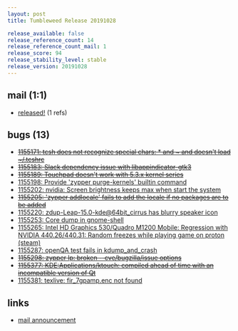 ```yaml
---
layout: post
title: Tumbleweed Release 20191028

release_available: false
release_reference_count: 14
release_reference_count_mail: 1
release_score: 94
release_stability_level: stable
release_version: 20191028
---
```


## mail (1:1)

- [released!](https://lists.opensuse.org/opensuse-factory/2019-10/msg00410.html) (1 refs)

## bugs (13)

<!--more-->

- ~~[1155171: tcsh does not recognize special chars:  *  and ~  and doesn't load  ~/.tcshrc](https://bugzilla.opensuse.org/show_bug.cgi?id=1155171)~~
- ~~[1155183: Slack dependency issue with libappindicator-gtk3](https://bugzilla.opensuse.org/show_bug.cgi?id=1155183)~~
- ~~[1155189: Touchpad doesn't work with 5.3.x kernel series](https://bugzilla.opensuse.org/show_bug.cgi?id=1155189)~~
- [1155198: Provide 'zypper purge-kernels' builtin command](https://bugzilla.opensuse.org/show_bug.cgi?id=1155198)
- [1155202: nvidia: Screen brightness keeps max when start the system](https://bugzilla.opensuse.org/show_bug.cgi?id=1155202)
- ~~[1155205: 'zypper addlocale' fails to add the locale if no packages are to be added](https://bugzilla.opensuse.org/show_bug.cgi?id=1155205)~~
- [1155220: zdup-Leap-15.0-kde@64bit_cirrus has blurry speaker icon](https://bugzilla.opensuse.org/show_bug.cgi?id=1155220)
- [1155253: Core dump in gnome-shell](https://bugzilla.opensuse.org/show_bug.cgi?id=1155253)
- [1155265: Intel HD Graphics 530/Quadro M1200 Mobile: Regression with NVIDIA 440.26/440.31: Random freezes while playing game on proton (steam)](https://bugzilla.opensuse.org/show_bug.cgi?id=1155265)
- [1155287: openQA test fails in kdump_and_crash](https://bugzilla.opensuse.org/show_bug.cgi?id=1155287)
- ~~[1155298: zypper lp: broken --cve/bugzilla/issue options](https://bugzilla.opensuse.org/show_bug.cgi?id=1155298)~~
- ~~[1155377: KDE:Applications/ktouch: compiled ahead of time with an incompatible version of Qt](https://bugzilla.opensuse.org/show_bug.cgi?id=1155377)~~
- [1155381: texlive: fir_7gpamp.enc not found](https://bugzilla.opensuse.org/show_bug.cgi?id=1155381)



## links

- [mail announcement](https://lists.opensuse.org/opensuse-factory/2019-10/msg00407.html)
